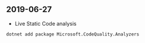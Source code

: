 ﻿## 2019-06-27

- Live Static Code analysis
```
dotnet add package Microsoft.CodeQuality.Analyzers
```